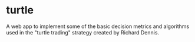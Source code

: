 # turtle
A web app to implement some of the basic decision metrics and algorithms used in the "turtle trading" strategy created by Richard Dennis.
